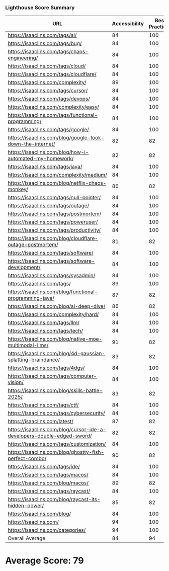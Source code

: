 ### Lighthouse Score Summary
| URL | Accessibility | Best Practices | Performance | SEO |
|-----|---------------|----------------|-------------|-----|
| https://isaaclins.com/tags/ai/ | 84 | 100 | 46 | 90 |
| https://isaaclins.com/tags/bug/ | 84 | 100 | 48 | 90 |
| https://isaaclins.com/tags/chaos-engineering/ | 84 | 100 | 48 | 90 |
| https://isaaclins.com/tags/cloud/ | 84 | 100 | 47 | 90 |
| https://isaaclins.com/tags/cloudflare/ | 84 | 100 | 48 | 90 |
| https://isaaclins.com/complexity/ | 89 | 100 | 48 | 90 |
| https://isaaclins.com/tags/cursor/ | 84 | 100 | 48 | 90 |
| https://isaaclins.com/tags/devops/ | 84 | 100 | 47 | 90 |
| https://isaaclins.com/complexity/easy/ | 84 | 100 | 47 | 90 |
| https://isaaclins.com/tags/functional-programming/ | 84 | 100 | 48 | 90 |
| https://isaaclins.com/tags/google/ | 84 | 100 | 48 | 90 |
| https://isaaclins.com/blog/google-took-down-the-internet/ | 82 | 82 | 37 | 100 |
| https://isaaclins.com/blog/how-i-automated-my-homework/ | 82 | 82 | 43 | 100 |
| https://isaaclins.com/tags/java/ | 84 | 100 | 48 | 90 |
| https://isaaclins.com/complexity/medium/ | 84 | 100 | 48 | 90 |
| https://isaaclins.com/blog/netflix-chaos-monkey/ | 86 | 82 | 42 | 100 |
| https://isaaclins.com/tags/null-pointer/ | 84 | 100 | 48 | 90 |
| https://isaaclins.com/tags/outage/ | 84 | 100 | 48 | 90 |
| https://isaaclins.com/tags/postmortem/ | 84 | 100 | 48 | 90 |
| https://isaaclins.com/tags/poweruser/ | 84 | 100 | 48 | 90 |
| https://isaaclins.com/tags/productivity/ | 84 | 100 | 48 | 90 |
| https://isaaclins.com/blog/cloudflare-outage-postmortem/ | 81 | 82 | 42 | 100 |
| https://isaaclins.com/tags/software/ | 84 | 100 | 48 | 90 |
| https://isaaclins.com/tags/software-development/ | 84 | 100 | 47 | 90 |
| https://isaaclins.com/tags/sysadmin/ | 84 | 100 | 48 | 90 |
| https://isaaclins.com/tags/ | 89 | 100 | 48 | 90 |
| https://isaaclins.com/blog/functional-programming-java/ | 87 | 82 | 43 | 100 |
| https://isaaclins.com/blog/ai-deep-dive/ | 86 | 82 | 35 | 100 |
| https://isaaclins.com/complexity/hard/ | 84 | 100 | 47 | 90 |
| https://isaaclins.com/tags/llm/ | 84 | 100 | 47 | 90 |
| https://isaaclins.com/tags/tech/ | 84 | 100 | 48 | 90 |
| https://isaaclins.com/blog/native-moe-multimodal-llms/ | 91 | 82 | 42 | 100 |
| https://isaaclins.com/blog/4d-gaussian-splatting-braindance/ | 83 | 82 | 45 | 100 |
| https://isaaclins.com/tags/4dgs/ | 84 | 100 | 47 | 90 |
| https://isaaclins.com/tags/computer-vision/ | 84 | 100 | 48 | 90 |
| https://isaaclins.com/blog/skills-battle-2025/ | 83 | 82 | 46 | 100 |
| https://isaaclins.com/tags/ctf/ | 84 | 100 | 48 | 90 |
| https://isaaclins.com/tags/cybersecurity/ | 84 | 100 | 48 | 90 |
| https://isaaclins.com/latest/ | 87 | 82 | 43 | 100 |
| https://isaaclins.com/blog/cursor-ide-a-developers-double-edged-sword/ | 82 | 82 | 48 | 100 |
| https://isaaclins.com/tags/customization/ | 84 | 100 | 48 | 90 |
| https://isaaclins.com/blog/ghostty-fish-perfect-combo/ | 90 | 82 | 47 | 100 |
| https://isaaclins.com/tags/ide/ | 84 | 100 | 48 | 90 |
| https://isaaclins.com/tags/macos/ | 84 | 100 | 47 | 90 |
| https://isaaclins.com/blog/macos/ | 89 | 82 | 48 | 100 |
| https://isaaclins.com/tags/raycast/ | 84 | 100 | 48 | 90 |
| https://isaaclins.com/blog/raycast-its-hidden-power/ | 85 | 82 | 47 | 100 |
| https://isaaclins.com/blog/ | 84 | 100 | 48 | 90 |
| https://isaaclins.com/ | 94 | 100 | 48 | 80 |
| https://isaaclins.com/categories/ | 94 | 100 | 48 | 90 |
| Overall Average | 84 | 94 | 46 | 92 |

# Average Score: 79
